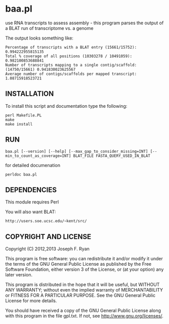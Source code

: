 baa.pl
======

use RNA transcripts to assess assembly - this program parses the output of a BLAT run of transcriptome vs. a genome

The output looks something like:

    Percentage of transcripts with a BLAT entry (15661/15752): 0.994222955815135
    Total % coverage of all positions (10303278 / 10491059): 0.982100853688841
    Number of transcripts mapping to a single contig/scaffold: (14750/15661) 0.941830023625567
    Average number of contigs/scaffolds per mapped transcript: 1.08715918523721

INSTALLATION
------------

To install this script and documentation type the following:

    perl Makefile.PL
    make
    make install

RUN
---

    baa.pl [--version] [--help] [--max_gap_to_consider_missing=INT] [--min_to_count_as_coverage=INT] BLAT_FILE FASTA_QUERY_USED_IN_BLAT

for detailed documenation

    perldoc baa.pl

DEPENDENCIES
------------

This module requires Perl

You will also want BLAT:

    http://users.soe.ucsc.edu/~kent/src/

COPYRIGHT AND LICENSE
------------

Copyright (C) 2012,2013 Joseph F. Ryan

This program is free software: you can redistribute it and/or modify
it under the terms of the GNU General Public License as published by
the Free Software Foundation, either version 3 of the License, or
(at your option) any later version.

This program is distributed in the hope that it will be useful,
but WITHOUT ANY WARRANTY; without even the implied warranty of
MERCHANTABILITY or FITNESS FOR A PARTICULAR PURPOSE.  See the
GNU General Public License for more details.

You should have received a copy of the GNU General Public License
along with this program in the file gpl.txt.  If not, see
http://www.gnu.org/licenses/.

